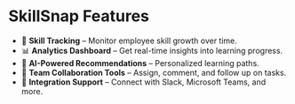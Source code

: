 # SkillSnap Features

- 🚀 **Skill Tracking** – Monitor employee skill growth over time.
- 📊 **Analytics Dashboard** – Get real-time insights into learning progress.
- 🤖 **AI-Powered Recommendations** – Personalized learning paths.
- 👥 **Team Collaboration Tools** – Assign, comment, and follow up on tasks.
- 🔗 **Integration Support** – Connect with Slack, Microsoft Teams, and more.
